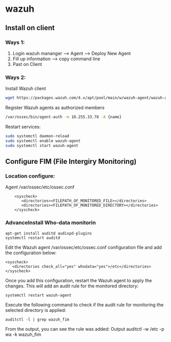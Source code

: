 # wazuh
## Install on client
### Ways 1:
1. Login wazuh mananger --> Agent --> Deploy New Agent
2. Fill up information --> copy command line
3. Past on Client

### Ways 2:
Install Wazuh client
```sh
wget https://packages.wazuh.com/4.x/apt/pool/main/w/wazuh-agent/wazuh-agent_4.7.4-1_amd64.deb && sudo WAZUH_MANAGER='10.255.33.80' WAZUH_REGISTRATION_PASSWORD=$'password' WAZUH_AGENT_GROUP='default,Linux' WAZUH_AGENT_NAME='{name}' dpkg -i ./wazuh-agent_4.7.4-1_amd64.deb
```
Register Wazuh agents as authorized members
```sh
/var/ossec/bin/agent-auth -m 10.255.33.78 -A {name}
```
Restart services:
```sh
sudo systemctl daemon-reload
sudo systemctl enable wazuh-agent
sudo systemctl start wazuh-agent
```

## Configure FIM (File Intergiry Monitoring)
### Location configure:
Agent /var/ossec/etc/ossec.conf
```
    <syscheck>
       <directories><FILEPATH_OF_MONITORED_FILE></directories>
       <directories><FILEPATH_OF_MONITORED_DIRECTORY></directories>
    </syscheck>
```
### AdvanceInstall Who-data monitorin
```
apt-get install auditd audispd-plugins
systemctl restart auditd
```
Edit the Wazuh agent /var/ossec/etc/ossec.conf configuration file and add the configuration below:
```
<syscheck>
   <directories check_all="yes" whodata="yes">/etc</directories>
</syscheck>
```
Once you add this configuration, restart the Wazuh agent to apply the changes. This will add an audit rule for the monitored directory:
```
systemctl restart wazuh-agent
```
Execute the following command to check if the audit rule for monitoring the selected directory is applied:
```
auditctl -l | grep wazuh_fim
```
From the output, you can see the rule was added:
Output
auditctl -w /etc -p wa -k wazuh_fim
